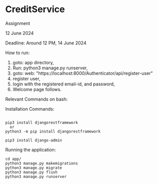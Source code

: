 # CreditService

Assignment

12 June 2024

Deadline: Around 12 PM, 14 June 2024

How to run:

1. goto: app directory,
2. Run: python3 manage.py runserver,
3. goto: web: "https://localhost:8000/Authenticator/api/register-user"
4. register user,
5. login with the registered email-id, and password,
6. Welcome page follows.

Relevant Commands on bash:

Installation Commands:
```shell

pip3 install djangorestframework
  or
python3 -m pip install djangorestframework

pip3 install django-admin
```

Running the application:
```shell
cd app/
python3 manage.py makemigrations
python3 manage.py migrate
python3 manage.py flush
python3 manage.py runserver
```
